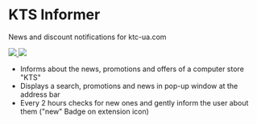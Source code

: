 KTS Informer
============
News and discount notifications for ktc-ua.com

[![](https://developer.chrome.com/webstore/images/ChromeWebStore_Badge_v2_340x96.png)
![](http://i.imgur.com/FxZMD1A.png)](https://chrome.google.com/webstore/detail/%D0%BA%D1%82%D1%81-%D1%96%D0%BD%D1%84%D0%BE%D1%80%D0%BC%D0%B5%D1%80/nkecianknedfmnmhkbifgaoamecoodoo?hl=en)

* Informs about the news, promotions and offers of a computer store "KTS"
* Displays a search, promotions and news in pop-up window at the address bar
* Every 2 hours checks for new ones and gently inform the user about them  ("new" Badge on extension icon)
